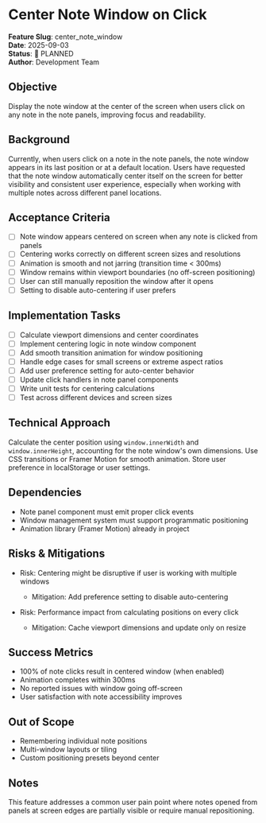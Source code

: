 # Center Note Window on Click

**Feature Slug**: center_note_window  
**Date**: 2025-09-03  
**Status**: 📝 PLANNED  
**Author**: Development Team

## Objective

Display the note window at the center of the screen when users click on any note in the note panels, improving focus and readability.

## Background

Currently, when users click on a note in the note panels, the note window appears in its last position or at a default location. Users have requested that the note window automatically center itself on the screen for better visibility and consistent user experience, especially when working with multiple notes across different panel locations.

## Acceptance Criteria

- [ ] Note window appears centered on screen when any note is clicked from panels
- [ ] Centering works correctly on different screen sizes and resolutions
- [ ] Animation is smooth and not jarring (transition time < 300ms)
- [ ] Window remains within viewport boundaries (no off-screen positioning)
- [ ] User can still manually reposition the window after it opens
- [ ] Setting to disable auto-centering if user prefers

## Implementation Tasks

- [ ] Calculate viewport dimensions and center coordinates
- [ ] Implement centering logic in note window component
- [ ] Add smooth transition animation for window positioning
- [ ] Handle edge cases for small screens or extreme aspect ratios
- [ ] Add user preference setting for auto-center behavior
- [ ] Update click handlers in note panel components
- [ ] Write unit tests for centering calculations
- [ ] Test across different devices and screen sizes

## Technical Approach

Calculate the center position using `window.innerWidth` and `window.innerHeight`, accounting for the note window's own dimensions. Use CSS transitions or Framer Motion for smooth animation. Store user preference in localStorage or user settings.

## Dependencies

- Note panel component must emit proper click events
- Window management system must support programmatic positioning
- Animation library (Framer Motion) already in project

## Risks & Mitigations

- Risk: Centering might be disruptive if user is working with multiple windows
  - Mitigation: Add preference setting to disable auto-centering
  
- Risk: Performance impact from calculating positions on every click
  - Mitigation: Cache viewport dimensions and update only on resize

## Success Metrics

- 100% of note clicks result in centered window (when enabled)
- Animation completes within 300ms
- No reported issues with window going off-screen
- User satisfaction with note accessibility improves

## Out of Scope

- Remembering individual note positions
- Multi-window layouts or tiling
- Custom positioning presets beyond center

## Notes

This feature addresses a common user pain point where notes opened from panels at screen edges are partially visible or require manual repositioning.